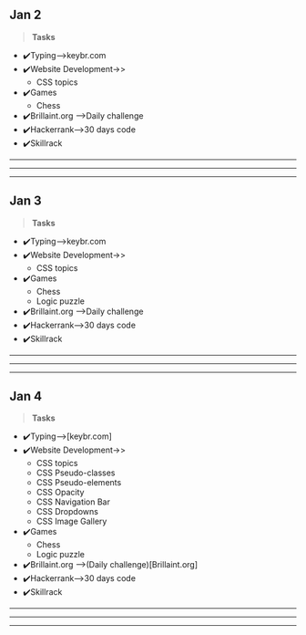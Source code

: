 ## Jan 2 ##
>**Tasks**
- ✔️Typing-->keybr.com
- ✔️Website Development->>
    - CSS topics 
- ✔️Games
    - Chess 
- ✔️Brillaint.org -->Daily challenge
- ✔️Hackerrank-->30 days code
- ✔️Skillrack     
***
***
***   
## Jan 3 ##
>**Tasks**
- ✔️Typing-->keybr.com
- ✔️Website Development->>
    - CSS topics 
- ✔️Games
    - Chess
    - Logic puzzle 
- ✔️Brillaint.org -->Daily challenge
- ✔️Hackerrank-->30 days code
- ✔️Skillrack     
***
***
***   
## Jan 4 ##
>**Tasks**
- ✔️Typing-->[keybr.com]
- ✔️Website Development->>
    - CSS topics 
    - CSS Pseudo-classes
    - CSS Pseudo-elements
    - CSS Opacity
    - CSS Navigation Bar
    - CSS Dropdowns
    - CSS Image Gallery
- ✔️Games
    - Chess
    - Logic puzzle 
- ✔️Brillaint.org -->(Daily challenge)[Brillaint.org]
- ✔️Hackerrank-->30 days code
- ✔️Skillrack     
***
***
***   